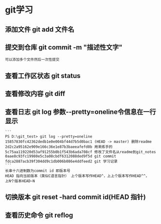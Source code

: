 # git学习
## 添加文件  git add 文件名
## 提交到仓库 git commit -m "描述性文字"
    可以添加多个文件然后一次性提交
## 查看工作区状态 git status
## 查看修改内容 git diff
## 查看日志 git log 参数--pretty=oneline令信息在一行显示
    ```
    PS D:\git_test> git log --pretty=oneline
    15857830fc42362dedb1e0e004bf44d7b5d0bac1 (HEAD -> master) 删除readme
    2d2c2a95162e909e166c36e1e87b3baeeafefd0b 用来练手的
    5c75aa119220d53af91255b0b1f543b6ada708cf 修改了文件名从readme到git_notes
    0aae8c93fc19980e5c3a08cbdf6312088ded9f5d git commit
    fdca2887acb39f304dd9c1db006b086e4ddfeed2 git 学习记录
    ```
    长串十六进制数为commit id 即版本号
    HEAD 指向当前版本（类似C语言指针） 上个版本写作HEAD^，上上个版本写作HEAD^^，
    上N个版本HEAD~N

## 切换版本 git reset -hard commit id(HEAD 指针)
## 查看历史命令 git reflog